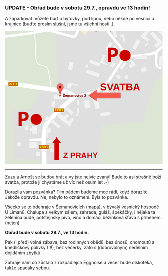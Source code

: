 ### UPDATE - Obřad bude v sobotu 29.7., opravdu ve 13 hodin!
A zaparkovat můžete buď u bytovky, pod lípou, nebo někde po vesnici u krajnice (buďte prosím slušní, jsme tu všichni hosti .)

![Image of Yaktocat](parkovani-sema.png)

-------------------

Zuzu a Arnošt se budou brát a vy jste nejvíc zvaný! Bude to asi strašně boží svatba, protože jí chystáme už víc než osum let .-) 

Dorazila vám pozvánka? Tím pádem budeme moc rádi, když dorazíte. Jakože opravdu. Ne, nebylo to oznámení. Byla to pozvánka.

Všecko se to odehraje v Šemanovicích ([mapa](https://mapy.cz/s/1Ml5f)), v bývalý vesnický hospodě U Límanů. Chalupa s velkym sálem, zahrada, guláš, špekáčky, i nějaká ta zelenina bude, potštejnský pivo, víno a domácí bezinková šťáva s příběhem. (nejen)

**Obřad bude v sobotu 29.7., ve 13 hodin.**

Pak (i před) volná zábava, bez rodinných obědů, bez únosů, chomoutů a knedlíčkový polívky (!!!), bez večerky, zato s (dobrovolným) nedělním dojídáním zbytků.

Zahraje nám co zůstalo z rozpadlejch Eggnoise a večer bude diskotéka, takže spacáky sebou.
